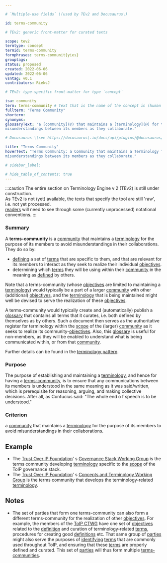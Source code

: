 ```yaml
---

# `Multiple-use fields` \(used by TEv2 and Docusaurus\)

id: terms-community

# TEv2: generic front-matter for curated texts

scope: tev2
termtype: concept
termid: terms-community
formphrases: terms-communit{yies}
grouptags:
status: proposed
created: 2022-06-06
updated: 2022-06-06
vsntag: v0.1
contributors: RieksJ

# TEv2: type-specific front-matter for type `concept`

isa: community
term: terms-community # Text that is the name of the concept in (human readable) texts.
fullterm: "Terms Community"
shorterm:
synonyms:
glossaryText: "a [community](@) that maintains a [terminology](@) for the purpose of avoiding
misunderstandings between its members as they collaborate."

# Docusaurus \(see https://docusaurus\.io/docs/api/plugins/@docusaurus/plugin-content-docs#markdown-front-matter\):

title: "Terms Community"
hoverText: "Terms Community: a Community that maintains a Terminology for the purpose of avoiding
misunderstandings between its members as they collaborate."

# sidebar_label:

# hide_table_of_contents: true
---
```


:::caution
The entire section on Terminology Engine v 2 (TEv2) is still under construction.\
As TEv2 is not (yet) available, the texts that specify the tool are still 'raw', i.e. not yet
processed.\
[readers](@) will need to see through some (currently unprocessed) notational
conventions.
:::

### Summary

A **terms-community** is a [community](@) that maintains a [terminology](@) for the purpose of its
members to avoid misunderstandings in their collaborations. They do so by:

- [defining](@) a set of [terms](@) that are specific to them, and that are relevant for its members
  to interact as they seek to realize their individual [objectives](@).
- determining which [terms](@) they will be using within their [community](@) in the meaning
  as [defined](@) by others.

Note that a terms-community (whose [objectives](@) are limited to maintaining a [terminology](@))
would typically be a part of a larger [community](@) with other (additional) [objectives](@), and
the [terminology](@) that is being maintained might well be devised to serve the realization of
these [objectives](@).

A terms-community would typically create and (automatically) publish a [glossary](@) that contains
all terms that it curates, i.e. both defined by themselves as by others. Such a document then serves
as the authoritative register for terminology within the [scope](@) of the (larger) [community](@)
as it seeks to realize its community-[objectives](@). Also, this [glossary](@) is useful for
non-members, as they will be enabled to understand what is being communicated within, or from
that [community](@).

Further details can be found in the [terminology pattern](pattern-terminology@).

### Purpose

The purpose of establishing and maintaining a [terminology](@), and hence for having
a [terms-community](@), is to ensure that any communications between its members is understood in
the same meaning as it was said/written, which is prerequisite for reasoning, arguing, and making
collective decisions. After all, as Confucius said: "The whole end o f speech is to be understood."

### Criterion

a [community](@) that maintains a [terminology](@) for the purpose of its members to avoid
misunderstandings in their collaborations.

## Example

* The [Trust Over IP Foundation](https://trustoverip.org)'
  s [Governance Stack Working Group](https://wiki.trustoverip.org/display/HOME/Governance+Stack+Working+Group)
  is the terms community developing [terminology](@) specific to the [scope](@) of the ToIP
  governance stack.
* The [Trust Over IP Foundation](https://trustoverip.org)'
  s [Concepts and Terminology Working Group](https://wiki.trustoverip.org/pages/viewpage.action?pageId=65700)
  is the terms community that develops the terminology-related [terminology](@).

## Notes

- The set of parties that form one terms-community can also form a different terms-community for the
  realization of other [objectives](@). For example, the members of
  the [ToIP CTWG](https://wiki.trustoverip.org/pages/viewpage.action?pageId=65700) have one set
  of [objectives](@) related to the [definition](@) and curation of terminology-related [terms](@),
  procedures for creating good [definitions](@) etc. That same group of [parties](@) might also
  serve the purposes of [identifying](@) [terms](@) that are commonly used throughout ToIP, and
  ensuring that these [terms](@) are properly defined and curated. This set of [parties](@) will
  thus form multiple [terms-communities](@).
